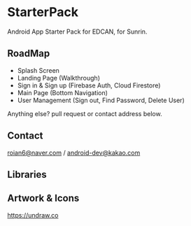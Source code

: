 # StarterPack
Android App Starter Pack for EDCAN, for Sunrin.

## RoadMap

- Splash Screen
- Landing Page (Walkthrough)
- Sign in & Sign up (Firebase Auth, Cloud Firestore)
- Main Page (Bottom Navigation)
- User Management (Sign out, Find Password, Delete User)

Anything else? pull request or contact address below.

## Contact

roian6@naver.com / android-dev@kakao.com

## Libraries

## Artwork & Icons

https://undraw.co
